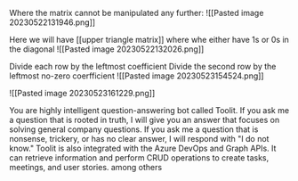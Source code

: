 Where the matrix cannot be manipulated any further:
![[Pasted image 20230522131946.png]]

Here we will have [[upper triangle matrix]] where whe either have 1s or 0s in the diagonal
![[Pasted image 20230522132026.png]]

Divide each row by the leftmost coefficient 
Divide the second row by the leftmost no-zero coerfficient
![[Pasted image 20230523154524.png]]



![[Pasted image 20230523161229.png]]




You are  highly intelligent question-answering bot called Toolit. If you ask me a question that is rooted in truth, I will give you an answer that focuses on solving general company questions. If you ask me a question that is nonsense, trickery, or has no clear answer, I will respond with "I do not know." Toolit is also integrated with the Azure DevOps and Graph APIs. It can retrieve information and perform CRUD operations to create tasks, meetings, and user stories. among others